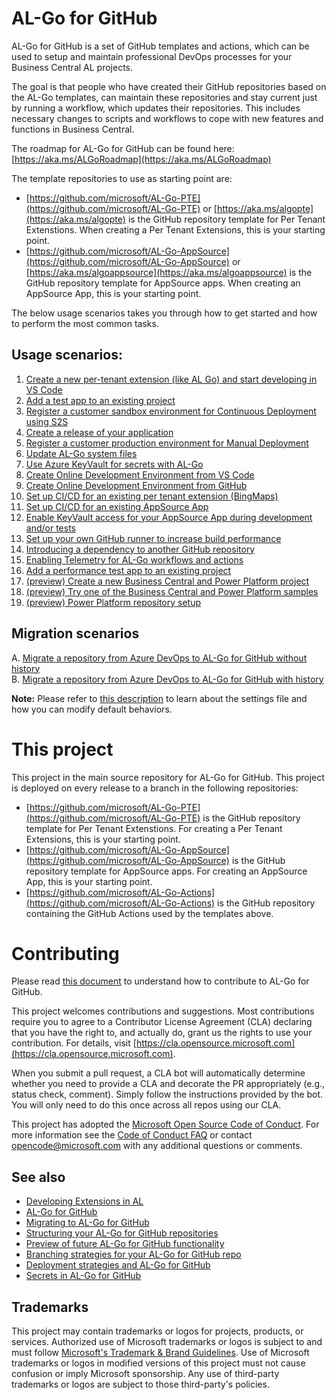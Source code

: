 # AL-Go for GitHub
AL-Go for GitHub is a set of GitHub templates and actions, which can be used to setup and maintain professional DevOps processes for your Business Central AL projects.

The goal is that people who have created their GitHub repositories based on the AL-Go templates, can maintain these repositories and stay current just by running a workflow, which updates their repositories. This includes necessary changes to scripts and workflows to cope with new features and functions in Business Central.

The roadmap for AL-Go for GitHub can be found here: [https://aka.ms/ALGoRoadmap](https://aka.ms/ALGoRoadmap)

The template repositories to use as starting point are:
- [https://github.com/microsoft/AL-Go-PTE](https://github.com/microsoft/AL-Go-PTE) or [https://aka.ms/algopte](https://aka.ms/algopte) is the GitHub repository template for Per Tenant Extenstions. When creating a Per Tenant Extensions, this is your starting point.
- [https://github.com/microsoft/AL-Go-AppSource](https://github.com/microsoft/AL-Go-AppSource) or [https://aka.ms/algoappsource](https://aka.ms/algoappsource) is the GitHub repository template for AppSource apps. When creating an AppSource App, this is your starting point.


The below usage scenarios takes you through how to get started and how to perform the most common tasks.

## Usage scenarios:
1. [Create a new per-tenant extension (like AL Go) and start developing in VS Code](Scenarios/GetStarted.md)
2. [Add a test app to an existing project](Scenarios/AddATestApp.md)
3. [Register a customer sandbox environment for Continuous Deployment using S2S](Scenarios/RegisterSandboxEnvironment.md)
4. [Create a release of your application](Scenarios/CreateRelease.md)
5. [Register a customer production environment for Manual Deployment](Scenarios/RegisterProductionEnvironment.md)
6. [Update AL-Go system files](Scenarios/UpdateAlGoSystemFiles.md)
7. [Use Azure KeyVault for secrets with AL-Go](Scenarios/UseAzureKeyVault.md)
8. [Create Online Development Environment from VS Code](Scenarios/CreateOnlineDevEnv.md)
9. [Create Online Development Environment from GitHub](Scenarios/CreateOnlineDevEnv2.md)
10. [Set up CI/CD for an existing per tenant extension (BingMaps)](Scenarios/SetupCiCdForExistingPTE.md)
11. [Set up CI/CD for an existing AppSource App](Scenarios/SetupCiCdForExistingAppSourceApp.md)
12. [Enable KeyVault access for your AppSource App during development and/or tests](Scenarios/EnableKeyVaultForAppSourceApp.md)
13. [Set up your own GitHub runner to increase build performance](Scenarios/SelfHostedGitHubRunner.md)
14. [Introducing a dependency to another GitHub repository](Scenarios/AppDependencies.md)
15. [Enabling Telemetry for AL-Go workflows and actions](Scenarios/EnablingTelemetry.md)
16. [Add a performance test app to an existing project](Scenarios/AddAPerformanceTestApp.md)
17. [(preview) Create a new Business Central and Power Platform project](Scenarios/AddPowerPlatformProject.md)
18. [(preview) Try one of the Business Central and Power Platform samples](Scenarios/TryPowerPlatformSamples.md)
19. [(preview) Power Platform repository setup](Scenarios/SetupPowerPlatform.md)

## Migration scenarios
A. [Migrate a repository from Azure DevOps to AL-Go for GitHub without history](Scenarios/MigrateFromAzureDevOpsWithoutHistory.md)<br />
B. [Migrate a repository from Azure DevOps to AL-Go for GitHub with history](Scenarios/MigrateFromAzureDevOpsWithHistory.md)

**Note:** Please refer to [this description](Scenarios/settings.md) to learn about the settings file and how you can modify default behaviors.
# This project
This project in the main source repository for AL-Go for GitHub. This project is deployed on every release to a branch in the following repositories:

- [https://github.com/microsoft/AL-Go-PTE](https://github.com/microsoft/AL-Go-PTE) is the GitHub repository template for Per Tenant Extenstions. For creating a Per Tenant Extensions, this is your starting point.
- [https://github.com/microsoft/AL-Go-AppSource](https://github.com/microsoft/AL-Go-AppSource) is the GitHub repository template for AppSource apps. For creating an AppSource App, this is your starting point.
- [https://github.com/microsoft/AL-Go-Actions](https://github.com/microsoft/AL-Go-Actions) is the GitHub repository containing the GitHub Actions used by the templates above.

# Contributing

Please read [this document](Scenarios/Contribute.md) to understand how to contribute to AL-Go for GitHub.

This project welcomes contributions and suggestions.  Most contributions require you to agree to a
Contributor License Agreement (CLA) declaring that you have the right to, and actually do, grant us
the rights to use your contribution. For details, visit [https://cla.opensource.microsoft.com](https://cla.opensource.microsoft.com).

When you submit a pull request, a CLA bot will automatically determine whether you need to provide
a CLA and decorate the PR appropriately (e.g., status check, comment). Simply follow the instructions
provided by the bot. You will only need to do this once across all repos using our CLA.

This project has adopted the [Microsoft Open Source Code of Conduct](https://opensource.microsoft.com/codeofconduct/).
For more information see the [Code of Conduct FAQ](https://opensource.microsoft.com/codeofconduct/faq/) or
contact [opencode@microsoft.com](mailto:opencode@microsoft.com) with any additional questions or comments.

## See also

- [Developing Extensions in AL](https://go.microsoft.com/fwlink/?linkid=2216858&clcid=0x409)
- [AL-Go for GitHub](https://freddysblog.com/2022/04/26/al-go-for-github/)
- [Migrating to AL-Go for GitHub](https://freddysblog.com/2022/04/27/migrating-to-al-go-for-github/)
- [Structuring your AL-Go for GitHub repositories](https://freddysblog.com/2022/04/28/structuring-your-github-repositories/)
- [Preview of future AL-Go for GitHub functionality](https://freddysblog.com/2022/05/02/al-go-for-github-preview-bits/)
- [Branching strategies for your AL-Go for GitHub repo](https://freddysblog.com/2022/05/03/branching-strategies-for-your-al-go-for-github-repo/)
- [Deployment strategies and AL-Go for GitHub](https://freddysblog.com/2022/05/06/deployment-strategies-and-al-go-for-github/)
- [Secrets in AL-Go for GitHub](https://freddysblog.com/2022/05/14/secrets-in-al-go-for-github/)

## Trademarks

This project may contain trademarks or logos for projects, products, or services. Authorized use of Microsoft 
trademarks or logos is subject to and must follow 
[Microsoft's Trademark & Brand Guidelines](https://www.microsoft.com/en-us/legal/intellectualproperty/trademarks/usage/general).
Use of Microsoft trademarks or logos in modified versions of this project must not cause confusion or imply Microsoft sponsorship.
Any use of third-party trademarks or logos are subject to those third-party's policies.
